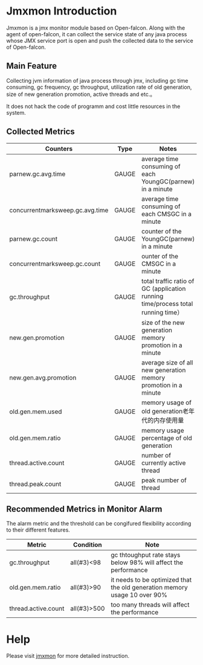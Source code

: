 <!-- toc -->

# Jmxmon Introduction
Jmxmon is a jmx monitor module based on Open-falcon. Along with the agent of open-falcon, it can collect the service state of any java process whose JMX service port is open and push the collected data to the service of Open-falcon.

## Main Feature

Collecting jvm information of java process through jmx, including gc time consuming, gc frequency, gc throughput, utilization rate of old generation, size of new generation promotion, active threads and etc.。

It does not hack the code of programm and cost little resources in the system.


## Collected Metrics
| Counters | Type | Notes|
|-----|------|------|
| parnew.gc.avg.time  | GAUGE  | average time consuming of each YoungGC(parnew) in a minute|
| concurrentmarksweep.gc.avg.time  | GAUGE  | average time consuming of each CMSGC in a minute|
| parnew.gc.count  | GAUGE  | counter of the YoungGC(parnew) in a minute  |
| concurrentmarksweep.gc.count  | GAUGE  | ounter of the CMSGC in a minute  |
| gc.throughput  | GAUGE  | total traffic ratio of GC (application running time/process total running time）  |
| new.gen.promotion  | GAUGE  | size of the new generation memory promotion in a minute  |
| new.gen.avg.promotion  | GAUGE  | average size of all new generation memory promotion in a minute  |
| old.gen.mem.used  | GAUGE  | memory usage of old generation老年代的内存使用量  |
| old.gen.mem.ratio  | GAUGE  | memory usage percentage of old generation  |
| thread.active.count  | GAUGE  | number of currently active thread  |
| thread.peak.count  | GAUGE  | peak number of thread  |

## Recommended Metrics in Monitor Alarm

The alarm metric and the threshold can be congifured flexibility according to their different features.

| Metric | Condition | Note|
|-----|------|------|
| gc.throughput  | all(#3)<98  | gc thtoughput rate stays below 98% will affect the performance  |
| old.gen.mem.ratio  | all(#3)>90  | it needs to be optimized that the old generation memory usage 10 over 90%  |
| thread.active.count  | all(#3)>500  | too many threads will affect the performance  |


# Help
Please visit [jmxmon](https://github.com/toomanyopenfiles/jmxmon) for more detailed instruction.

